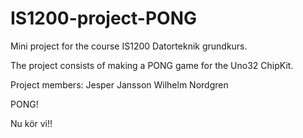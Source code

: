 # IS1200-project-PONG

Mini project for the course IS1200 Datorteknik grundkurs.

The project consists of making a PONG game for the Uno32 ChipKit.

Project members:
    Jesper Jansson
    Wilhelm Nordgren

PONG!

Nu kör vi!!